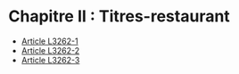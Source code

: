 # Chapitre II : Titres-restaurant

* [Article L3262-1](./LEGIARTI000022657455.md)
* [Article L3262-2](./LEGIARTI000006902944.md)
* [Article L3262-3](./LEGIARTI000020886898.md)
